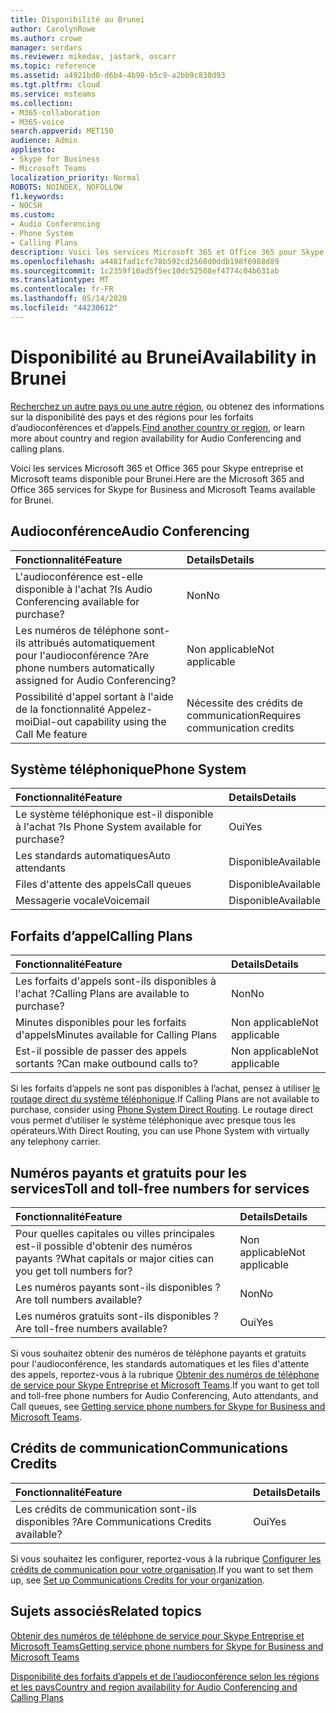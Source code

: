 ```yaml
---
title: Disponibilité au Brunei
author: CarolynRowe
ms.author: crowe
manager: serdars
ms.reviewer: mikedav, jastark, oscarr
ms.topic: reference
ms.assetid: a4921bd0-d6b4-4b98-b5c9-a2bb9c830d93
ms.tgt.pltfrm: cloud
ms.service: msteams
ms.collection:
- M365-collaboration
- M365-voice
search.appverid: MET150
audience: Admin
appliesto:
- Skype for Business
- Microsoft Teams
localization_priority: Normal
ROBOTS: NOINDEX, NOFOLLOW
f1.keywords:
- NOCSH
ms.custom:
- Audio Conferencing
- Phone System
- Calling Plans
description: Voici les services Microsoft 365 et Office 365 pour Skype entreprise et Microsoft teams disponible pour Brunei.
ms.openlocfilehash: a4481fad1cfc78b592cd2568d0ddb198f6988d89
ms.sourcegitcommit: 1c2359f10ad5f5ec10dc52508ef4774c04b631ab
ms.translationtype: MT
ms.contentlocale: fr-FR
ms.lasthandoff: 05/14/2020
ms.locfileid: "44230612"
---
```

# <a name="availability-in-brunei"></a><span data-ttu-id="d7eb6-103">Disponibilité au Brunei</span><span class="sxs-lookup"><span data-stu-id="d7eb6-103">Availability in Brunei</span></span>

<span data-ttu-id="d7eb6-104">[Recherchez un autre pays ou une autre région](country-and-region-availability-for-audio-conferencing-and-calling-plans.md), ou obtenez des informations sur la disponibilité des pays et des régions pour les forfaits d’audioconférences et d’appels.</span><span class="sxs-lookup"><span data-stu-id="d7eb6-104">[Find another country or region](country-and-region-availability-for-audio-conferencing-and-calling-plans.md), or learn more about country and region availability for Audio Conferencing and calling plans.</span></span>

<span data-ttu-id="d7eb6-105">Voici les services Microsoft 365 et Office 365 pour Skype entreprise et Microsoft teams disponible pour Brunei.</span><span class="sxs-lookup"><span data-stu-id="d7eb6-105">Here are the Microsoft 365 and Office 365 services for Skype for Business and Microsoft Teams available for Brunei.</span></span>
  
## <a name="audio-conferencing"></a><span data-ttu-id="d7eb6-106">Audioconférence</span><span class="sxs-lookup"><span data-stu-id="d7eb6-106">Audio Conferencing</span></span>

|<span data-ttu-id="d7eb6-107">**Fonctionnalité**</span><span class="sxs-lookup"><span data-stu-id="d7eb6-107">**Feature**</span></span>|<span data-ttu-id="d7eb6-108">**Details**</span><span class="sxs-lookup"><span data-stu-id="d7eb6-108">**Details**</span></span>|
|:-----|:-----|
|<span data-ttu-id="d7eb6-109">L'audioconférence est-elle disponible à l'achat ?</span><span class="sxs-lookup"><span data-stu-id="d7eb6-109">Is Audio Conferencing available for purchase?</span></span>  <br/> |<span data-ttu-id="d7eb6-110">Non</span><span class="sxs-lookup"><span data-stu-id="d7eb6-110">No</span></span>  <br/> |
|<span data-ttu-id="d7eb6-111">Les numéros de téléphone sont-ils attribués automatiquement pour l'audioconférence ?</span><span class="sxs-lookup"><span data-stu-id="d7eb6-111">Are phone numbers automatically assigned for Audio Conferencing?</span></span>  <br/> |<span data-ttu-id="d7eb6-112">Non applicable</span><span class="sxs-lookup"><span data-stu-id="d7eb6-112">Not applicable</span></span>  <br/> |
|<span data-ttu-id="d7eb6-113">Possibilité d'appel sortant à l'aide de la fonctionnalité Appelez-moi</span><span class="sxs-lookup"><span data-stu-id="d7eb6-113">Dial-out capability using the Call Me feature</span></span>  <br/> |<span data-ttu-id="d7eb6-114">Nécessite des crédits de communication</span><span class="sxs-lookup"><span data-stu-id="d7eb6-114">Requires communication credits</span></span>  <br/> |
   
## <a name="phone-system"></a><span data-ttu-id="d7eb6-115">Système téléphonique</span><span class="sxs-lookup"><span data-stu-id="d7eb6-115">Phone System</span></span>

|<span data-ttu-id="d7eb6-116">**Fonctionnalité**</span><span class="sxs-lookup"><span data-stu-id="d7eb6-116">**Feature**</span></span>|<span data-ttu-id="d7eb6-117">**Details**</span><span class="sxs-lookup"><span data-stu-id="d7eb6-117">**Details**</span></span>|
|:-----|:-----|
|<span data-ttu-id="d7eb6-118">Le système téléphonique est-il disponible à l'achat ?</span><span class="sxs-lookup"><span data-stu-id="d7eb6-118">Is Phone System available for purchase?</span></span>  <br/> |<span data-ttu-id="d7eb6-119">Oui</span><span class="sxs-lookup"><span data-stu-id="d7eb6-119">Yes</span></span>  <br/> |
| <span data-ttu-id="d7eb6-120">Les standards automatiques</span><span class="sxs-lookup"><span data-stu-id="d7eb6-120">Auto attendants</span></span> <br/> |<span data-ttu-id="d7eb6-121">Disponible</span><span class="sxs-lookup"><span data-stu-id="d7eb6-121">Available</span></span>  <br/> |
|<span data-ttu-id="d7eb6-122">Files d'attente des appels</span><span class="sxs-lookup"><span data-stu-id="d7eb6-122">Call queues</span></span>  <br/> |<span data-ttu-id="d7eb6-123">Disponible</span><span class="sxs-lookup"><span data-stu-id="d7eb6-123">Available</span></span>  <br/> |
|<span data-ttu-id="d7eb6-124">Messagerie vocale</span><span class="sxs-lookup"><span data-stu-id="d7eb6-124">Voicemail</span></span>  <br/> |<span data-ttu-id="d7eb6-125">Disponible</span><span class="sxs-lookup"><span data-stu-id="d7eb6-125">Available</span></span>  <br/> |
   
## <a name="calling-plans"></a><span data-ttu-id="d7eb6-126">Forfaits d’appel</span><span class="sxs-lookup"><span data-stu-id="d7eb6-126">Calling Plans</span></span>

|<span data-ttu-id="d7eb6-127">**Fonctionnalité**</span><span class="sxs-lookup"><span data-stu-id="d7eb6-127">**Feature**</span></span>|<span data-ttu-id="d7eb6-128">**Details**</span><span class="sxs-lookup"><span data-stu-id="d7eb6-128">**Details**</span></span>|
|:-----|:-----|
|<span data-ttu-id="d7eb6-129">Les forfaits d'appels sont-ils disponibles à l'achat ?</span><span class="sxs-lookup"><span data-stu-id="d7eb6-129">Calling Plans are available to purchase?</span></span>  <br/> |<span data-ttu-id="d7eb6-130">Non</span><span class="sxs-lookup"><span data-stu-id="d7eb6-130">No</span></span>  <br/> |
|<span data-ttu-id="d7eb6-131">Minutes disponibles pour les forfaits d'appels</span><span class="sxs-lookup"><span data-stu-id="d7eb6-131">Minutes available for Calling Plans</span></span>  <br/> |<span data-ttu-id="d7eb6-132">Non applicable</span><span class="sxs-lookup"><span data-stu-id="d7eb6-132">Not applicable</span></span>  <br/> |
|<span data-ttu-id="d7eb6-133">Est-il possible de passer des appels sortants ?</span><span class="sxs-lookup"><span data-stu-id="d7eb6-133">Can make outbound calls to?</span></span>  <br/> |<span data-ttu-id="d7eb6-134">Non applicable</span><span class="sxs-lookup"><span data-stu-id="d7eb6-134">Not applicable</span></span>  <br/> |

<span data-ttu-id="d7eb6-135">Si les forfaits d’appels ne sont pas disponibles à l’achat, pensez à utiliser [le routage direct du système téléphonique](../direct-routing-landing-page.md).</span><span class="sxs-lookup"><span data-stu-id="d7eb6-135">If Calling Plans are not available to purchase, consider using [Phone System Direct Routing](../direct-routing-landing-page.md).</span></span> <span data-ttu-id="d7eb6-136">Le routage direct vous permet d’utiliser le système téléphonique avec presque tous les opérateurs.</span><span class="sxs-lookup"><span data-stu-id="d7eb6-136">With Direct Routing, you can use Phone System with virtually any telephony carrier.</span></span>
   
## <a name="toll-and-toll-free-numbers-for-services"></a><span data-ttu-id="d7eb6-137">Numéros payants et gratuits pour les services</span><span class="sxs-lookup"><span data-stu-id="d7eb6-137">Toll and toll-free numbers for services</span></span>

|<span data-ttu-id="d7eb6-138">**Fonctionnalité**</span><span class="sxs-lookup"><span data-stu-id="d7eb6-138">**Feature**</span></span>|<span data-ttu-id="d7eb6-139">**Details**</span><span class="sxs-lookup"><span data-stu-id="d7eb6-139">**Details**</span></span>|
|:-----|:-----|
|<span data-ttu-id="d7eb6-140">Pour quelles capitales ou villes principales est-il possible d'obtenir des numéros payants ?</span><span class="sxs-lookup"><span data-stu-id="d7eb6-140">What capitals or major cities can you get toll numbers for?</span></span>  <br/> |<span data-ttu-id="d7eb6-141">Non applicable</span><span class="sxs-lookup"><span data-stu-id="d7eb6-141">Not applicable</span></span>  <br/> |
|<span data-ttu-id="d7eb6-142">Les numéros payants sont-ils disponibles ?</span><span class="sxs-lookup"><span data-stu-id="d7eb6-142">Are toll numbers available?</span></span>  <br/> |<span data-ttu-id="d7eb6-143">Non</span><span class="sxs-lookup"><span data-stu-id="d7eb6-143">No</span></span>  <br/> |
|<span data-ttu-id="d7eb6-144">Les numéros gratuits sont-ils disponibles ?</span><span class="sxs-lookup"><span data-stu-id="d7eb6-144">Are toll-free numbers available?</span></span>  <br/> |<span data-ttu-id="d7eb6-145">Oui</span><span class="sxs-lookup"><span data-stu-id="d7eb6-145">Yes</span></span>  <br/> |
   
 <span data-ttu-id="d7eb6-146">Si vous souhaitez obtenir des numéros de téléphone payants et gratuits pour l'audioconférence, les standards automatiques et les files d'attente des appels, reportez-vous à la rubrique [Obtenir des numéros de téléphone de service pour Skype Entreprise et Microsoft Teams](/microsoftteams/getting-service-phone-numbers).</span><span class="sxs-lookup"><span data-stu-id="d7eb6-146">If you want to get toll and toll-free phone numbers for Audio Conferencing, Auto attendants, and Call queues, see [Getting service phone numbers for Skype for Business and Microsoft Teams](/microsoftteams/getting-service-phone-numbers).</span></span>
  
## <a name="communications-credits"></a><span data-ttu-id="d7eb6-147">Crédits de communication</span><span class="sxs-lookup"><span data-stu-id="d7eb6-147">Communications Credits</span></span>

|<span data-ttu-id="d7eb6-148">**Fonctionnalité**</span><span class="sxs-lookup"><span data-stu-id="d7eb6-148">**Feature**</span></span>|<span data-ttu-id="d7eb6-149">**Details**</span><span class="sxs-lookup"><span data-stu-id="d7eb6-149">**Details**</span></span>|
|:-----|:-----|
|<span data-ttu-id="d7eb6-150">Les crédits de communication sont-ils disponibles ?</span><span class="sxs-lookup"><span data-stu-id="d7eb6-150">Are Communications Credits available?</span></span>  <br/> |<span data-ttu-id="d7eb6-151">Oui</span><span class="sxs-lookup"><span data-stu-id="d7eb6-151">Yes</span></span>  <br/> |
   
<span data-ttu-id="d7eb6-152">Si vous souhaitez les configurer, reportez-vous à la rubrique [Configurer les crédits de communication pour votre organisation](../set-up-communications-credits-for-your-organization.md).</span><span class="sxs-lookup"><span data-stu-id="d7eb6-152">If you want to set them up, see [Set up Communications Credits for your organization](../set-up-communications-credits-for-your-organization.md).</span></span>
  
## <a name="related-topics"></a><span data-ttu-id="d7eb6-153">Sujets associés</span><span class="sxs-lookup"><span data-stu-id="d7eb6-153">Related topics</span></span>

[<span data-ttu-id="d7eb6-154">Obtenir des numéros de téléphone de service pour Skype Entreprise et Microsoft Teams</span><span class="sxs-lookup"><span data-stu-id="d7eb6-154">Getting service phone numbers for Skype for Business and Microsoft Teams</span></span>](/microsoftteams/getting-service-phone-numbers)

[<span data-ttu-id="d7eb6-155">Disponibilité des forfaits d’appels et de l’audioconférence selon les régions et les pays</span><span class="sxs-lookup"><span data-stu-id="d7eb6-155">Country and region availability for Audio Conferencing and Calling Plans</span></span>](country-and-region-availability-for-audio-conferencing-and-calling-plans.md)
